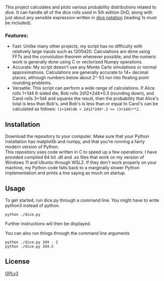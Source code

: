 This project calculates and plots various probability distributions related to dice. It can handle all of the dice rolls used in 5th edition DnD, along with just about any sensible expression written in [dice notation](https://en.wikipedia.org/wiki/Dice_notation) (leading 1s must be included).

### Features:  
* Fast: Unlike many other projects, my script has no difficulty with relatively large inputs such as 1200d20. Calculations are done using FFTs and the convolution theorem whenever possible, and the numeric work is generally done using C or vectorized Numpy operations.
* Accurate: My script doesn't use any Monte Carlo simulations or normal approximations. Calculations are generally accurate to 14+ decimal places, although numbers below about 2^-53 run into floating point rounding problems.
* Versatile: This script can perform a wide range of calculations. If Alice rolls 1+1d4 6-sided die, Bob rolls 2d12\*2d4\*0.3 (rounding down), and Carol rolls 3+1d4 and squares the result, then the probability that Alice's total is less than Bob's, and Bob's is less than or equal to Carol's can be calculated as follows: ```(1+1d4)d6 < 2d12*2d4*.3 <= (3+1d4)**2```.

## Installation

Download the repository to your computer. Make sure that your Python installation has matplotlib and numpy, and that you're running a fairly modern version of Python.  
This repository uses code written in C to speed up a few operations. I have provided compiled 64 bit .dll and .so files that work on my version of Windows 11 and Ubuntu through WSL2. If they don't work properly on your machine, my Python code falls back to a marginally slower Python implementation and prints a line saying as much on startup.

## Usage

To get started, run dice.py through a command line. You might have to write python3 instead of python.
```
python ./dice.py
```
Further instructions will then be displayed.

You can also run things through the command line arguments
```
python ./dice.py 3d4 - 2
python ./dice.py 3d4-2
```
## License

[GPLv3](https://www.gnu.org/licenses/gpl-3.0.en.html)
